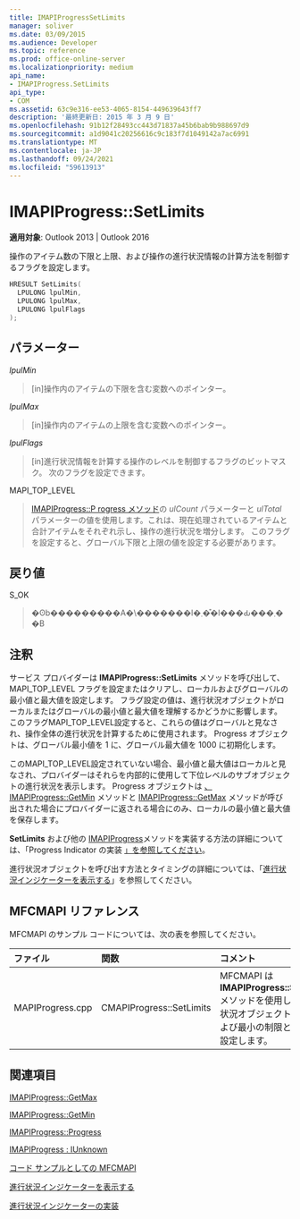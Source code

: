 ```yaml
---
title: IMAPIProgressSetLimits
manager: soliver
ms.date: 03/09/2015
ms.audience: Developer
ms.topic: reference
ms.prod: office-online-server
ms.localizationpriority: medium
api_name:
- IMAPIProgress.SetLimits
api_type:
- COM
ms.assetid: 63c9e316-ee53-4065-8154-449639643ff7
description: '最終更新日: 2015 年 3 月 9 日'
ms.openlocfilehash: 91b12f28493cc443d71837a45b6bab9b988697d9
ms.sourcegitcommit: a1d9041c20256616c9c183f7d1049142a7ac6991
ms.translationtype: MT
ms.contentlocale: ja-JP
ms.lasthandoff: 09/24/2021
ms.locfileid: "59613913"
---
```

# <a name="imapiprogresssetlimits"></a>IMAPIProgress::SetLimits

  
  
**適用対象**: Outlook 2013 | Outlook 2016 
  
操作のアイテム数の下限と上限、および操作の進行状況情報の計算方法を制御するフラグを設定します。
  
```cpp
HRESULT SetLimits(
  LPULONG lpulMin,
  LPULONG lpulMax,
  LPULONG lpulFlags
);
```

## <a name="parameters"></a>パラメーター

 _lpulMin_
  
> [in]操作内のアイテムの下限を含む変数へのポインター。
    
 _lpulMax_
  
> [in]操作内のアイテムの上限を含む変数へのポインター。
    
 _lpulFlags_
  
> [in]進行状況情報を計算する操作のレベルを制御するフラグのビットマスク。 次のフラグを設定できます。
    
MAPI_TOP_LEVEL 
  
> [IMAPIProgress::P rogress メソッド](imapiprogress-progress.md)の _ulCount_ パラメーターと _ulTotal_ パラメーターの値を使用します。これは、現在処理されているアイテムと合計アイテムをそれぞれ示し、操作の進行状況を増分します。 このフラグを設定すると、グローバル下限と上限の値を設定する必要があります。 
    
## <a name="return-value"></a>戻り値

S_OK 
  
> �ʘb���������A�\�������l�܂��͒l���Ԃ���܂��B
    
## <a name="remarks"></a>注釈

サービス プロバイダーは **IMAPIProgress::SetLimits** メソッドを呼び出して、MAPI_TOP_LEVEL フラグを設定またはクリアし、ローカルおよびグローバルの最小値と最大値を設定します。 フラグ設定の値は、進行状況オブジェクトがローカルまたはグローバルの最小値と最大値を理解するかどうかに影響します。 このフラグMAPI_TOP_LEVEL設定すると、これらの値はグローバルと見なされ、操作全体の進行状況を計算するために使用されます。 Progress オブジェクトは、グローバル最小値を 1 に、グローバル最大値を 1000 に初期化します。 
  
このMAPI_TOP_LEVEL設定されていない場合、最小値と最大値はローカルと見なされ、プロバイダーはそれらを内部的に使用して下位レベルのサブオブジェクトの進行状況を表示します。 Progress オブジェクトは [、IMAPIProgress::GetMin](imapiprogress-getmin.md) メソッドと [IMAPIProgress::GetMax](imapiprogress-getmax.md) メソッドが呼び出された場合にプロバイダーに返される場合にのみ、ローカルの最小値と最大値を保存します。 
  
**SetLimits** および他の [IMAPIProgress](imapiprogressiunknown.md)メソッドを実装する方法の詳細については、「Progress Indicator の実装 [」を参照してください](implementing-a-progress-indicator.md)。
  
進行状況オブジェクトを呼び出す方法とタイミングの詳細については、「[進行状況インジケーターを表示する](how-to-display-a-progress-indicator.md)」を参照してください。
  
## <a name="mfcmapi-reference"></a>MFCMAPI リファレンス

MFCMAPI のサンプル コードについては、次の表を参照してください。
  
|**ファイル**|**関数**|**コメント**|
|:-----|:-----|:-----|
|MAPIProgress.cpp  <br/> |CMAPIProgress::SetLimits  <br/> |MFCMAPI は **IMAPIProgress::SetLimits** メソッドを使用して、進行状況オブジェクトの最大および最小の制限とフラグを設定します。  <br/> |
   
## <a name="see-also"></a>関連項目



[IMAPIProgress::GetMax](imapiprogress-getmax.md)
  
[IMAPIProgress::GetMin](imapiprogress-getmin.md)
  
[IMAPIProgress::Progress](imapiprogress-progress.md)
  
[IMAPIProgress : IUnknown](imapiprogressiunknown.md)


[コード サンプルとしての MFCMAPI](mfcmapi-as-a-code-sample.md)
  
[進行状況インジケーターを表示する](how-to-display-a-progress-indicator.md)
  
[進行状況インジケーターの実装](implementing-a-progress-indicator.md)

